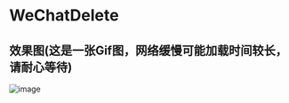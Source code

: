 # WeChatDelete

## 效果图(这是一张Gif图，网络缓慢可能加载时间较长，请耐心等待)

![image](https://github.com/SPStore/WeChatDelete/blob/master/Gif/未命名.gif)
